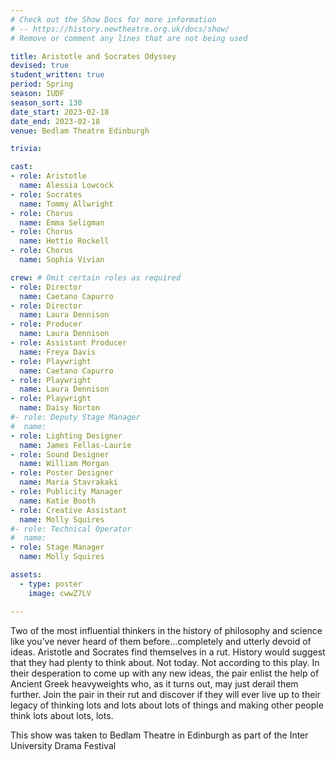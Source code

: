 ```yaml
---
# Check out the Show Docs for more information
# -- https://history.newtheatre.org.uk/docs/show/
# Remove or comment any lines that are not being used

title: Aristotle and Socrates Odyssey
devised: true
student_written: true
period: Spring
season: IUDF
season_sort: 130
date_start: 2023-02-18
date_end: 2023-02-18
venue: Bedlam Theatre Edinburgh

trivia:

cast:
- role: Aristotle
  name: Alessia Lowcock
- role: Socrates
  name: Tommy Allwright
- role: Chorus
  name: Emma Seligman
- role: Chorus
  name: Hettie Rockell
- role: Chorus
  name: Sophia Vivian

crew: # Omit certain roles as required
- role: Director
  name: Caetano Capurro
- role: Director
  name: Laura Dennison
- role: Producer
  name: Laura Dennison
- role: Assistant Producer
  name: Freya Davis
- role: Playwright
  name: Caetano Capurro
- role: Playwright
  name: Laura Dennison
- role: Playwright
  name: Daisy Norton    
#- role: Deputy Stage Manager 
#  name:
- role: Lighting Designer 
  name: James Fellas-Laurie
- role: Sound Designer 
  name: William Morgan
- role: Poster Designer 
  name: Maria Stavrakaki
- role: Publicity Manager
  name: Katie Booth
- role: Creative Assistant
  name: Molly Squires
#- role: Technical Operator 
#  name:
- role: Stage Manager 
  name: Molly Squires

assets:
  - type: poster
    image: cwwZ7LV

---
```


Two of the most influential thinkers in the history of philosophy and science like you’ve never heard of them before…completely and utterly devoid of ideas. Aristotle and Socrates find themselves in a rut. History would suggest that they had plenty to think about. Not today. Not according to this play. In their desperation to come up with any new ideas, the pair enlist the help of Ancient Greek heavyweights who, as it turns out, may just derail them further. Join the pair in their rut and discover if they will ever live up to their legacy of thinking lots and lots about lots of things and making other people think lots about lots, lots.

This show was taken to Bedlam Theatre in Edinburgh as part of the Inter University Drama Festival
